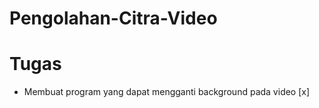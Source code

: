 # Pengolahan-Citra-Video

# Tugas

- Membuat program yang dapat mengganti background pada video [x]
